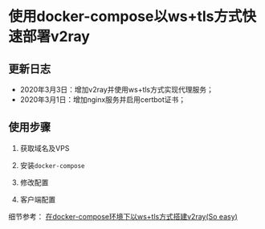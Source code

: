 # 使用docker-compose以ws+tls方式快速部署v2ray


## 更新日志

* 2020年3月3日：增加v2ray并使用ws+tls方式实现代理服务；
* 2020年3月1日：增加nginx服务并启用certbot证书；

## 使用步骤

1. 获取域名及VPS

2. 安装`docker-compose`

3. 修改配置

4. 客户端配置

细节参考： <a href="https://www.4spaces.org/docker-compose-install-v2ray-ws-tls/" target="_blank" rel="noopener noreferrer">在docker-compose环境下以ws+tls方式搭建v2ray(So easy)</a>